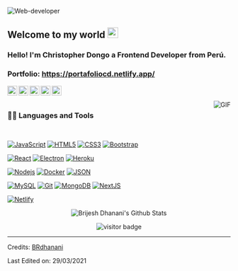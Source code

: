 
![Web-developer](https://drive.google.com/uc?export=view&id=19lwz93yMpX66v4MsGzE8kMk3mV0g5Tss)
    
## Welcome to my world <img src="https://github.com/TheDudeThatCode/TheDudeThatCode/blob/master/Assets/Earth.gif" width="24px">

### Hello! I'm Christopher Dongo a Frontend Developer from Perú.

### Portfolio: https://portafoliocd.netlify.app/

<a href="https://twitter.com/dhanani_brijesh">
  <img align="left" alt="Brijesh Dhanani | Twitter" width="22px" src="https://cdn.jsdelivr.net/npm/simple-icons@v3/icons/twitter.svg" />
</a>
<a href="https://www.linkedin.com/in/brijesh-dhanani-8a2061141">
  <img align="left" alt="Brijesh Dhanani" width="22px" src="https://cdn.jsdelivr.net/npm/simple-icons@v3/icons/linkedin.svg" />
</a>
<a href="https://www.facebook.com/people/Brijesh-Dhanani/100010798357963">
  <img align="left" alt="Brijesh Dhanani" width="22px" src="https://cdn.jsdelivr.net/npm/simple-icons@v3/icons/facebook.svg" />
</a>
<a href="https://www.instagram.com/singer_brijesh_dhanani">
  <img align="left" alt="Brijesh Dhanani" width="22px" src="https://cdn.jsdelivr.net/npm/simple-icons@v3/icons/instagram.svg" />
</a>
<a href="https://youtu.be/X_zgw9GojSc">
  <img align="left" alt="Brijesh Dhanani" width="22px" src="https://cdn.jsdelivr.net/npm/simple-icons@v3/icons/youtube.svg" />
</a>

<br />
<br />

  <img align="right" alt="GIF" src="https://media.giphy.com/media/836HiJc7pgzy8iNXCn/giphy.gif" />
  
### 👨‍💻 Languages and Tools

<br />

[![JavaScript](https://img.shields.io/badge/-JavaScript-black?style=flat&logo=javascript&link=https://github.com/christopherdongo)](https://github.com/christopherdongo) 
[![HTML5](https://img.shields.io/badge/-HTML5-E34F26?style=flat&logo=html5&logoColor=white&link=https://github.com/christopherdongo)](https://github.com/christopherdongo) 
[![CSS3](https://img.shields.io/badge/-CSS3-1572B6?style=flat&logo=css3&link=https://github.com/christopherdongo)](https://github.com/christopherdongo) 
[![Bootstrap](https://img.shields.io/badge/-Bootstrap-563D7C?style=flat&logo=bootstrap&link=https://github.com/christopherdongo)](https://github.com/christopherdongo) 

[![React](https://img.shields.io/badge/-React-black?style=flat&logo=react&link=https://github.com/christopherdongo)](https://github.com/christopherdongo) 
[![Electron](https://img.shields.io/badge/-Electron-gray?style=flat&logo=electron&link=https://github.com/christopherdongo)](https://github.com/christopherdongo) 
[![Heroku](https://img.shields.io/badge/-Heroku-gray?style=flat&logo=heroku&link=https://github.com/christopherdongo)](https://github.com/christopherdongo) 

[![Nodejs](https://img.shields.io/badge/-Nodejs-green?style=flat&logo=Node.js&link=https://github.com/christopherdongo)](https://github.com/christopherdongo) 
[![Docker](https://img.shields.io/badge/-Docker-black?style=flat&logo=docker&link=https://github.com/christopherdongo)](https://github.com/christopherdongo) 
[![JSON](https://img.shields.io/badge/-json-02569B?style=flat&logo=json&link=https://github.com/christopherdongo)](https://github.com/christopherdongo)

[![MySQL](https://img.shields.io/badge/-MySQL-black?style=flat&logo=mysql&link=https://github.com/christopherdongo)](https://github.com/christopherdongo)
[![Git](https://img.shields.io/badge/-Git-black?style=flat&logo=git&link=https://github.com/christopherdongo)](https://github.com/christopherdongo) 
[![MongoDB](https://img.shields.io/badge/-MongoDB-FCA121?style=flat&logo=mongodb&link=https://github.com/christopherdongo)](https://github.com/christopherdongo) 
[![NextJS](https://img.shields.io/badge/-NextJS-black?style=flat&logo=nextjs&link=https://github.com/christopherdongo)](https://github.com/christopherdongo)

[![Netlify](https://img.shields.io/badge/-Netlify-black?style=flat&logo=netlify&link=https://github.com/christopherdongo)](https://github.com/christopherdongo)


<p align='center'>
  <img align="center" src="https://github-readme-stats.vercel.app/api?username=brdhanani&show_icons=true&title_color=fff&icon_color=79ff97&text_color=efefef&bg_color=24292e" alt="Brijesh Dhanani's Github Stats">
</p>

<p align='center'>
  <img src="https://visitor-badge.glitch.me/badge?page_id=brdhanani.brdhanani" alt="visitor badge"/>
</p>

-----

Credits: [BRdhanani](https://github.com/brdhanani)

Last Edited on: 29/03/2021
